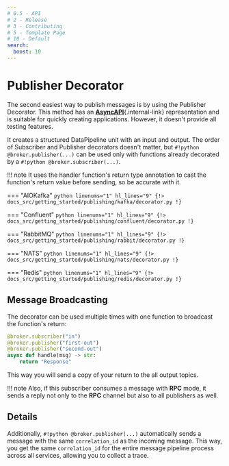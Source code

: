 ```yaml
---
# 0.5 - API
# 2 - Release
# 3 - Contributing
# 5 - Template Page
# 10 - Default
search:
  boost: 10
---
```


# Publisher Decorator

The second easiest way to publish messages is by using the Publisher Decorator. This method has an [**AsyncAPI**](../asyncapi/custom.md){.internal-link} representation and is suitable for quickly creating applications. However, it doesn't provide all testing features.

It creates a structured DataPipeline unit with an input and output. The order of Subscriber and Publisher decorators doesn't matter, but `#!python @broker.publisher(...)` can be used only with functions already decorated by a `#!python @broker.subscriber(...)`.

!!! note
    It uses the handler function's return type annotation to cast the function's return value before sending, so be accurate with it.

=== "AIOKafka"
    ```python linenums="1" hl_lines="9"
    {!> docs_src/getting_started/publishing/kafka/decorator.py !}
    ```

=== "Confluent"
    ```python linenums="1" hl_lines="9"
    {!> docs_src/getting_started/publishing/confluent/decorator.py !}
    ```

=== "RabbitMQ"
    ```python linenums="1" hl_lines="9"
    {!> docs_src/getting_started/publishing/rabbit/decorator.py !}
    ```

=== "NATS"
    ```python linenums="1" hl_lines="9"
    {!> docs_src/getting_started/publishing/nats/decorator.py !}
    ```

=== "Redis"
    ```python linenums="1" hl_lines="9"
    {!> docs_src/getting_started/publishing/redis/decorator.py !}
    ```

## Message Broadcasting

The decorator can be used multiple times with one function to broadcast the function's return:

```python hl_lines="2-3"
@broker.subscriber("in")
@broker.publisher("first-out")
@broker.publisher("second-out")
async def handle(msg) -> str:
    return "Response"
```

This way you will send a copy of your return to the all output topics.

!!! note
    Also, if this subscriber consumes a message with **RPC** mode, it sends a reply not only to the **RPC** channel but also to all publishers as well.

## Details

Additionally, `#!python @broker.publisher(...)` automatically sends a message with the same `correlation_id` as the incoming message. This way, you get the same `correlation_id` for the entire message pipeline process across all services, allowing you to collect a trace.

